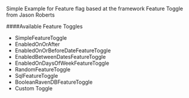 Simple Example for Feature flag based at the framework Feature Toggle from Jason Roberts

####Available Feature Toggles
* SimpleFeatureToggle
* EnabledOnOrAfter
* EnabledOnOrBeforeDateFeatureToggle
* EnabledBetweenDatesFeatureToggle
* EnabledOnDaysOfWeekFeatureToggle
* RandomFeatureToggle
* SqlFeatureToggle
* BooleanRavenDBFeatureToggle
* Custom Toggle